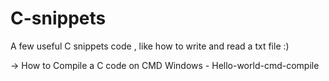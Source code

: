 # C-snippets
A few useful C snippets code , like how to write and read a txt file :)

-> How to Compile a C code on CMD Windows
        - Hello-world-cmd-compile
